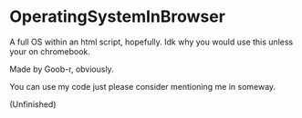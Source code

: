 # OperatingSystemInBrowser
A full OS within an html script, hopefully.
Idk why you would use this unless your on chromebook.

Made by Goob-r, obviously.

You can use my code just please consider mentioning me in someway.

(Unfinished)
